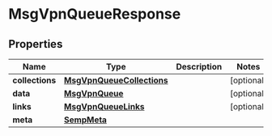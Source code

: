 
# MsgVpnQueueResponse

## Properties
Name | Type | Description | Notes
------------ | ------------- | ------------- | -------------
**collections** | [**MsgVpnQueueCollections**](MsgVpnQueueCollections.md) |  |  [optional]
**data** | [**MsgVpnQueue**](MsgVpnQueue.md) |  |  [optional]
**links** | [**MsgVpnQueueLinks**](MsgVpnQueueLinks.md) |  |  [optional]
**meta** | [**SempMeta**](SempMeta.md) |  | 



